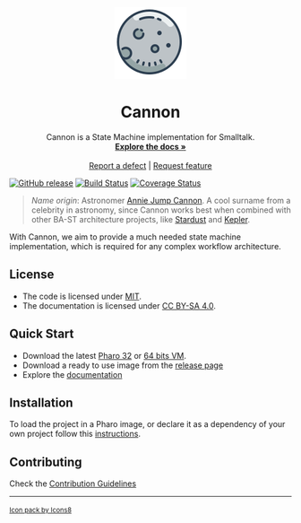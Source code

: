 <p align="center"><img src="assets/logos/128.png">
 <h1 align="center">Cannon</h1>
  <p align="center">
    Cannon is a State Machine implementation for Smalltalk.
    <br>
    <a href="docs/"><strong>Explore the docs »</strong></a>
    <br>
    <br>
    <a href="https://github.com/ba-st/Cannon/issues/new?labels=Type%3A+Defect">Report a defect</a>
    |
    <a href="https://github.com/ba-st/Cannon/issues/new?labels=Type%3A+Feature">Request feature</a>
  </p>
</p>

[![GitHub release](https://img.shields.io/github/release/ba-st/Cannon.svg)](https://github.com/ba-st/Cannon/releases/latest)
[![Build Status](https://travis-ci.org/ba-st/Cannon.svg?branch=release-candidate)](https://travis-ci.org/ba-st/Cannon)
[![Coverage Status](https://coveralls.io/repos/github/ba-st/Cannon/badge.svg?branch=release-candidate)](https://coveralls.io/github/ba-st/Cannon?branch=release-candidate)

> *Name origin*: Astronomer [Annie Jump Cannon](https://en.wikipedia.org/wiki/Annie_Jump_Cannon). A cool surname from a celebrity in astronomy, since Cannon works best when combined with other BA-ST architecture projects, like [Stardust](https://github.com/ba-st/Stardust) and [Kepler](https://github.com/ba-st/Kepler).

With Cannon, we aim to provide a much needed state machine implementation, which is required for any complex workflow architecture.

## License
- The code is licensed under [MIT](LICENSE).
- The documentation is licensed under [CC BY-SA 4.0](http://creativecommons.org/licenses/by-sa/4.0/).

## Quick Start

- Download the latest [Pharo 32](https://get.pharo.org/) or [64 bits VM](https://get.pharo.org/64/).
- Download a ready to use image from the [release page](https://github.com/ba-st/Cannon/releases/latest)
- Explore the [documentation](docs/)

## Installation

To load the project in a Pharo image, or declare it as a dependency of your own project follow this [instructions](docs/Installation.md).

## Contributing

Check the [Contribution Guidelines](CONTRIBUTING.md)

---
<small><a href="https://icons8.com">Icon pack by Icons8</a></small>
